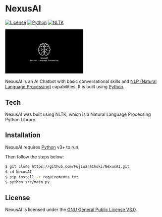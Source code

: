 # NexusAI

[![License](https://img.shields.io/badge/License-GPL%20V3.0-blue.svg)](LICENSE)
[![Python](https://img.shields.io/badge/Python-3.8.5-blue.svg)](https://www.python.org/)
[![NLTK](https://img.shields.io/badge/NLTK-3.5-blue.svg)](https://www.nltk.org/)

<img src="assets/hero-banner.png" alt="NexusAI Banner" width="50%"/>

NexusAI is an AI Chatbot with basic conversational skills and [NLP (Natural Language Processing)](https://en.wikipedia.org/wiki/Natural_language_processing) capabilities. It is built using [Python](https://www.python.org/).

## Tech

NexusAI was built using NLTK, which is a Natural Language Processing Python Library.

## Installation

NexusAI requires [Python](https://www.python.org/) v3+ to run.

Then follow the steps below:

```sh
$ git clone https://github.com/FujiwaraChoki/NexusAI.git
$ cd NexusAI
$ pip install -r requirements.txt
$ python src/main.py
```

## License

NexusAI is licensed under the [GNU General Public License V3.0](LICENSE).